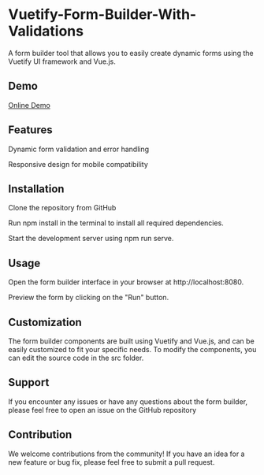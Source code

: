 # Vuetify-Form-Builder-With-Validations

A form builder tool that allows you to easily create dynamic forms using the Vuetify UI framework and Vue.js.

## Demo
<p>
    <a href="https://voidrlm.github.io/Vuetify-Form-Builder-With-Validations/#/dashboard" target="_blank">Online Demo</a>
</p>

## Features

Dynamic form validation and error handling

Responsive design for mobile compatibility

## Installation

Clone the repository from GitHub

Run npm install in the terminal to install all required dependencies.

Start the development server using npm run serve.

## Usage

Open the form builder interface in your browser at http://localhost:8080.

Preview the form by clicking on the "Run" button.

## Customization

The form builder components are built using Vuetify and Vue.js, and can be easily customized to fit your specific needs. To modify the components, you can edit the source code in the src folder.

## Support

If you encounter any issues or have any questions about the form builder, please feel free to open an issue on the GitHub repository

## Contribution

We welcome contributions from the community! If you have an idea for a new feature or bug fix, please feel free to submit a pull request.
